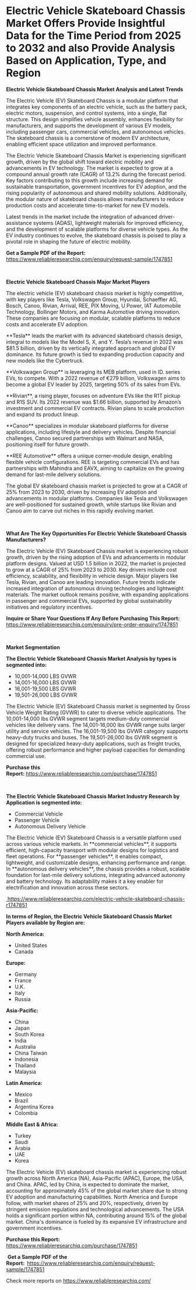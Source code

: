 <p><h1>Electric Vehicle Skateboard Chassis Market Offers Provide Insightful Data for the Time Period from 2025 to 2032 and also Provide Analysis Based on Application, Type, and Region</h1></p><p><strong>Electric Vehicle Skateboard Chassis Market Analysis and Latest Trends</strong></p>
<p><p>The Electric Vehicle (EV) Skateboard Chassis is a modular platform that integrates key components of an electric vehicle, such as the battery pack, electric motors, suspension, and control systems, into a single, flat structure. This design simplifies vehicle assembly, enhances flexibility for manufacturers, and supports the development of various EV models, including passenger cars, commercial vehicles, and autonomous vehicles. The skateboard chassis is a cornerstone of modern EV architecture, enabling efficient space utilization and improved performance.</p><p>The Electric Vehicle Skateboard Chassis Market is experiencing significant growth, driven by the global shift toward electric mobility and advancements in EV technology. The market is expected to grow at a compound annual growth rate (CAGR) of 13.2% during the forecast period. Key factors contributing to this growth include increasing demand for sustainable transportation, government incentives for EV adoption, and the rising popularity of autonomous and shared mobility solutions. Additionally, the modular nature of skateboard chassis allows manufacturers to reduce production costs and accelerate time-to-market for new EV models.</p><p>Latest trends in the market include the integration of advanced driver-assistance systems (ADAS), lightweight materials for improved efficiency, and the development of scalable platforms for diverse vehicle types. As the EV industry continues to evolve, the skateboard chassis is poised to play a pivotal role in shaping the future of electric mobility.</p></p>
<p><strong>Get a Sample PDF of the Report:&nbsp;</strong> <a href="https://www.reliableresearchiq.com/enquiry/request-sample/1747851?utm_campaign=103&utm_medium=2&utm_source=Github&utm_content=ia&utm_term=22012025&utm_id=electric-vehicle-skateboard-chassis">https://www.reliableresearchiq.com/enquiry/request-sample/1747851</a></p>
<p>&nbsp;</p>
<p><strong>Electric Vehicle Skateboard Chassis Major Market Players</strong></p>
<p><p>The electric vehicle (EV) skateboard chassis market is highly competitive, with key players like Tesla, Volkswagen Group, Hyundai, Schaeffler AG, Bosch, Canoo, Rivian, Arrival, REE, PIX Moving, U Power, IAT Automobile Technology, Bollinger Motors, and Karma Automotive driving innovation. These companies are focusing on modular, scalable platforms to reduce costs and accelerate EV adoption.</p><p>**Tesla** leads the market with its advanced skateboard chassis design, integral to models like the Model S, X, and Y. Tesla’s revenue in 2022 was $81.5 billion, driven by its vertically integrated approach and global EV dominance. Its future growth is tied to expanding production capacity and new models like the Cybertruck.</p><p>**Volkswagen Group** is leveraging its MEB platform, used in ID. series EVs, to compete. With a 2022 revenue of €279 billion, Volkswagen aims to become a global EV leader by 2025, targeting 50% of its sales from EVs.</p><p>**Rivian**, a rising player, focuses on adventure EVs like the R1T pickup and R1S SUV. Its 2022 revenue was $1.66 billion, supported by Amazon’s investment and commercial EV contracts. Rivian plans to scale production and expand its product lineup.</p><p>**Canoo** specializes in modular skateboard platforms for diverse applications, including lifestyle and delivery vehicles. Despite financial challenges, Canoo secured partnerships with Walmart and NASA, positioning itself for future growth.</p><p>**REE Automotive** offers a unique corner-module design, enabling flexible vehicle configurations. REE is targeting commercial EVs and has partnerships with Mahindra and EAVX, aiming to capitalize on the growing demand for last-mile delivery solutions.</p><p>The global EV skateboard chassis market is projected to grow at a CAGR of 25% from 2023 to 2030, driven by increasing EV adoption and advancements in modular platforms. Companies like Tesla and Volkswagen are well-positioned for sustained growth, while startups like Rivian and Canoo aim to carve out niches in this rapidly evolving market.</p></p>
<p>&nbsp;</p>
<p><strong>What Are The Key Opportunities For Electric Vehicle Skateboard Chassis Manufacturers?</strong></p>
<p><p>The Electric Vehicle (EV) Skateboard Chassis market is experiencing robust growth, driven by the rising adoption of EVs and advancements in modular platform designs. Valued at USD 1.5 billion in 2022, the market is projected to grow at a CAGR of 25% from 2023 to 2030. Key drivers include cost efficiency, scalability, and flexibility in vehicle design. Major players like Tesla, Rivian, and Canoo are leading innovation. Future trends indicate increased integration of autonomous driving technologies and lightweight materials. The market outlook remains positive, with expanding applications in passenger and commercial EVs, supported by global sustainability initiatives and regulatory incentives.</p></p>
<p><strong>Inquire or Share Your Questions If Any Before Purchasing This Report:</strong> <a href="https://www.reliableresearchiq.com/enquiry/pre-order-enquiry/1747851?utm_campaign=103&utm_medium=2&utm_source=Github&utm_content=ia&utm_term=22012025&utm_id=electric-vehicle-skateboard-chassis">https://www.reliableresearchiq.com/enquiry/pre-order-enquiry/1747851</a></p>
<p>&nbsp;</p>
<p><strong>Market Segmentation</strong></p>
<p><strong>The Electric Vehicle Skateboard Chassis Market Analysis by types is segmented into:</strong></p>
<p><ul><li>10,001-14,000 LBS GVWR</li><li>14,001-16,000 LBS GVWR</li><li>16,001-19,500 LBS GVWR</li><li>19,501-26,000 LBS GVWR</li></ul></p>
<p><p>The Electric Vehicle (EV) Skateboard Chassis market is segmented by Gross Vehicle Weight Rating (GVWR) to cater to diverse vehicle applications. The 10,001-14,000 lbs GVWR segment targets medium-duty commercial vehicles like delivery vans. The 14,001-16,000 lbs GVWR range suits larger utility and service vehicles. The 16,001-19,500 lbs GVWR category supports heavy-duty trucks and buses. The 19,501-26,000 lbs GVWR segment is designed for specialized heavy-duty applications, such as freight trucks, offering robust performance and higher payload capacities for demanding commercial use.</p></p>
<p><strong>Purchase this Report:&nbsp;</strong><a href="https://www.reliableresearchiq.com/purchase/1747851?utm_campaign=103&utm_medium=2&utm_source=Github&utm_content=ia&utm_term=22012025&utm_id=electric-vehicle-skateboard-chassis">https://www.reliableresearchiq.com/purchase/1747851</a></p>
<p>&nbsp;</p>
<p><strong>The Electric Vehicle Skateboard Chassis Market Industry Research by Application is segmented into:</strong></p>
<p><ul><li>Commercial Vehicle</li><li>Passenger Vehicle</li><li>Autonomous Delivery Vehicle</li></ul></p>
<p><p>The Electric Vehicle (EV) Skateboard Chassis is a versatile platform used across various vehicle markets. In **commercial vehicles**, it supports efficient, high-capacity transport with modular designs for logistics and fleet operations. For **passenger vehicles**, it enables compact, lightweight, and customizable designs, enhancing performance and range. In **autonomous delivery vehicles**, the chassis provides a robust, scalable foundation for last-mile delivery solutions, integrating advanced autonomy and battery technology. Its adaptability makes it a key enabler for electrification and innovation across these sectors.</p></p>
<p><a href="https://www.reliableresearchiq.com/electric-vehicle-skateboard-chassis-r1747851?utm_campaign=103&utm_medium=2&utm_source=Github&utm_content=ia&utm_term=22012025&utm_id=electric-vehicle-skateboard-chassis">&nbsp;https://www.reliableresearchiq.com/electric-vehicle-skateboard-chassis-r1747851</a></p>
<p><strong>In terms of Region, the Electric Vehicle Skateboard Chassis Market Players available by Region are:</strong></p>
<p>
    <p> <strong> North America: </strong>
        <ul>
            <li>United States</li>
            <li>Canada</li>
        </ul>
        </p> 
    <p> <strong> Europe: </strong>
        <ul>
            <li>Germany</li>
            <li>France</li>
            <li>U.K.</li>
            <li>Italy</li>
            <li>Russia</li>
        </ul>
        </p> 
    <p> <strong> Asia-Pacific: </strong>
        <ul>
            <li>China</li>
            <li>Japan</li>
            <li>South Korea</li>
            <li>India</li>
            <li>Australia</li>
            <li>China Taiwan</li>
            <li>Indonesia</li>
            <li>Thailand</li>
            <li>Malaysia</li>
        </ul>
        </p> 
    <p> <strong> Latin America: </strong>
        <ul>
            <li>Mexico</li>
            <li>Brazil</li>
            <li>Argentina Korea</li>
            <li>Colombia</li>
        </ul>
        </p> 
    <p> <strong> Middle East & Africa: </strong>
        <ul>
            <li>Turkey</li>
            <li>Saudi</li>
            <li>Arabia</li>
            <li>UAE</li>
            <li>Korea</li>
        </ul>
    </p>
    </p>
<p><p>The Electric Vehicle (EV) skateboard chassis market is experiencing robust growth across North America (NA), Asia-Pacific (APAC), Europe, the USA, and China. APAC, led by China, is expected to dominate the market, accounting for approximately 45% of the global market share due to strong EV adoption and manufacturing capabilities. North America and Europe follow, with market shares of 25% and 20%, respectively, driven by stringent emission regulations and technological advancements. The USA holds a significant portion within NA, contributing around 15% of the global market. China's dominance is fueled by its expansive EV infrastructure and government incentives.</p></p>
<p><strong>Purchase this Report: </strong><a href="https://www.reliableresearchiq.com/purchase/1747851?utm_campaign=103&utm_medium=2&utm_source=Github&utm_content=ia&utm_term=22012025&utm_id=electric-vehicle-skateboard-chassis">https://www.reliableresearchiq.com/purchase/1747851</a></p>
<p>&nbsp;<strong>Get a Sample PDF of the Report:&nbsp;&nbsp;</strong><a href="https://www.reliableresearchiq.com/enquiry/request-sample/1747851?utm_campaign=103&utm_medium=2&utm_source=Github&utm_content=ia&utm_term=22012025&utm_id=electric-vehicle-skateboard-chassis">https://www.reliableresearchiq.com/enquiry/request-sample/1747851</a></p>
<p><strong></strong></p>
<p>Check more reports on <a href="https://www.reliableresearchiq.com/?utm_campaign=103&utm_medium=2&utm_source=Github&utm_content=ia&utm_term=22012025&utm_id=electric-vehicle-skateboard-chassis">https://www.reliableresearchiq.com/</a></p>